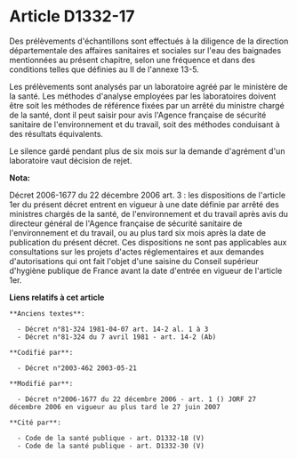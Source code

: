 # Article D1332-17

Des prélèvements d'échantillons sont effectués à la diligence de la direction départementale des affaires sanitaires et
sociales sur l'eau des baignades mentionnées au présent chapitre, selon une fréquence et dans des conditions telles que
définies au II de l'annexe 13-5.

Les prélèvements sont analysés par un laboratoire agréé par le ministère de la santé. Les méthodes d'analyse employées par
les laboratoires doivent être soit les méthodes de référence fixées par un arrêté du ministre chargé de la santé, dont il
peut saisir pour avis l'Agence française de sécurité sanitaire de l'environnement et du travail, soit des méthodes conduisant
à des résultats équivalents.

Le silence gardé pendant plus de six mois sur la demande d'agrément d'un laboratoire vaut décision de rejet.

**Nota:**

Décret 2006-1677 du 22 décembre 2006 art. 3 : les dispositions de l'article 1er du présent décret entrent en vigueur à une
date définie par arrêté des ministres chargés de la santé, de l'environnement et du travail après avis du directeur général
de l'Agence française de sécurité sanitaire de l'environnement et du travail, ou au plus tard six mois après la date de
publication du présent décret. Ces dispositions ne sont pas applicables aux consultations sur les projets d'actes
réglementaires et aux demandes d'autorisations qui ont fait l'objet d'une saisine du Conseil supérieur d'hygiène publique de
France avant la date d'entrée en vigueur de l'article 1er.

**Liens relatifs à cet article**

	**Anciens textes**:

	  - Décret n°81-324 1981-04-07 art. 14-2 al. 1 à 3
	  - Décret n°81-324 du 7 avril 1981 - art. 14-2 (Ab)

	**Codifié par**:

	  - Décret n°2003-462 2003-05-21

	**Modifié par**:

	  - Décret n°2006-1677 du 22 décembre 2006 - art. 1 () JORF 27 décembre 2006 en vigueur au plus tard le 27 juin 2007

	**Cité par**:

	  - Code de la santé publique - art. D1332-18 (V)
	  - Code de la santé publique - art. D1332-30 (V)
